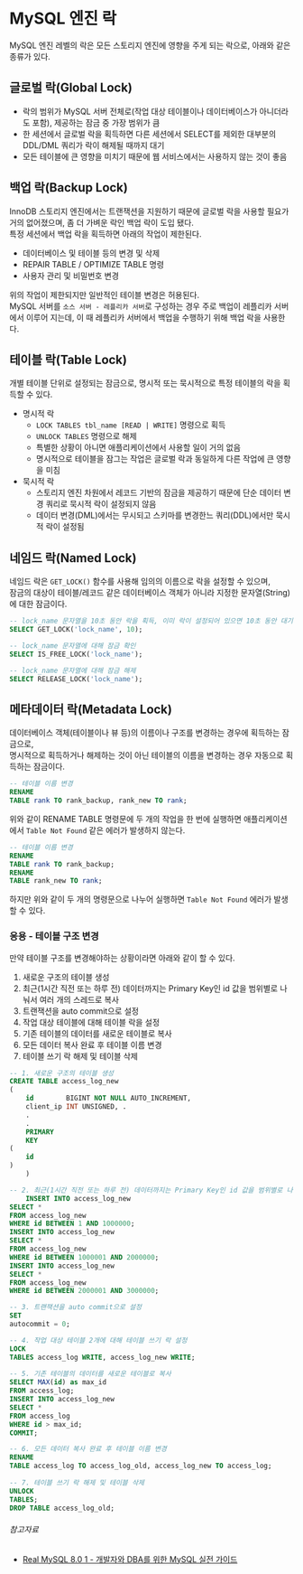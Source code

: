 # MySQL 엔진 락

MySQL 엔진 레벨의 락은 모든 스토리지 엔진에 영향을 주게 되는 락으로, 아래와 같은 종류가 있다.

## 글로벌 락(Global Lock)

- 락의 범위가 MySQL 서버 전체로(작업 대상 테이블이나 데이터베이스가 아니더라도 포함), 제공하는 잠금 중 가장 범위가 큼
- 한 세션에서 글로벌 락을 획득하면 다른 세션에서 SELECT를 제외한 대부분의 DDL/DML 쿼리가 락이 해제될 때까지 대기
- 모든 테이블에 큰 영향을 미치기 때문에 웹 서비스에서는 사용하지 않는 것이 좋음

## 백업 락(Backup Lock)

InnoDB 스토리지 엔진에서는 트랜잭션을 지원하기 때문에 글로벌 락을 사용할 필요가 거의 없어졌으며, 좀 더 가벼운 락인 백업 락이 도입 됐다.  
특정 세션에서 백업 락을 획득하면 아래의 작업이 제한된다.

- 데이터베이스 및 테이블 등의 변경 및 삭제
- REPAIR TABLE / OPTIMIZE TABLE 명령
- 사용자 관리 및 비밀번호 변경

위의 작업이 제한되지만 일반적인 테이블 변경은 허용된다.  
MySQL 서버를 `소스 서버 - 레플리카 서버`로 구성하는 경우 주로 백업이 레플리카 서버에서 이루어 지는데, 이 때 레플리카 서버에서 백업을 수행하기 위해 백업 락을 사용한다.

## 테이블 락(Table Lock)

개별 테이블 단위로 설정되는 잠금으로, 명시적 또는 묵시적으로 특정 테이블의 락을 획득할 수 있다.

- 명시적 락
    - `LOCK TABLES tbl_name [READ | WRITE]` 명령으로 획득
    - `UNLOCK TABLES` 명령으로 해제
    - 특별한 상황이 아니면 애플리케이션에서 사용할 일이 거의 없음
    - 명시적으로 테이블을 잠그는 작업은 글로벌 락과 동일하게 다른 작업에 큰 영향을 미침
- 묵시적 락
    - 스토리지 엔진 차원에서 레코드 기반의 잠금을 제공하기 때문에 단순 데이터 변경 쿼리로 묵시적 락이 설정되지 않음
    - 데이터 변경(DML)에서는 무시되고 스키마를 변경한느 쿼리(DDL)에서만 묵시적 락이 설정됨

## 네임드 락(Named Lock)

네임드 락은 `GET_LOCK()` 함수를 사용해 임의의 이름으로 락을 설정할 수 있으며,  
잠금의 대상이 테이블/레코드 같은 데이터베이스 객체가 아니라 지정한 문자열(String)에 대한 잠금이다.

```sql
-- lock_name 문자열을 10초 동안 락을 획득, 이미 락이 설정되어 있으면 10초 동안 대기
SELECT GET_LOCK('lock_name', 10);

-- lock_name 문자열에 대해 잠금 확인
SELECT IS_FREE_LOCK('lock_name');

-- lock_name 문자열에 대해 잠금 해제
SELECT RELEASE_LOCK('lock_name');
```

## 메타데이터 락(Metadata Lock)

데이터베이스 객체(테이블이나 뷰 등)의 이름이나 구조를 변경하는 경우에 획득하는 잠금으로,  
명시적으로 획득하거나 해제하는 것이 아닌 테이블의 이름을 변경하는 경우 자동으로 획득하는 잠금이다.

```sql
-- 테이블 이름 변경
RENAME
TABLE rank TO rank_backup, rank_new TO rank;
```

위와 같이 RENAME TABLE 명령문에 두 개의 작업을 한 번에 실행하면 애플리케이션에서 `Table Not Found` 같은 에러가 발생하지 않는다.

```sql
-- 테이블 이름 변경
RENAME
TABLE rank TO rank_backup;
RENAME
TABLE rank_new TO rank;
```

하지만 위와 같이 두 개의 명령문으로 나누어 실행하면 `Table Not Found` 에러가 발생할 수 있다.

### 응용 - 테이블 구조 변경

만약 테이블 구조를 변경해야하는 상황이라면 아래와 같이 할 수 있다.

1. 새로운 구조의 테이블 생성
2. 최근(1시간 직전 또는 하루 전) 데이터까지는 Primary Key인 id 값을 범위별로 나눠서 여러 개의 스레드로 복사
3. 트랜잭션을 auto commit으로 설정
4. 작업 대상 테이블에 대해 테이블 락을 설정
5. 기존 테이블의 데이터를 새로운 테이블로 복사
6. 모든 데이터 복사 완료 후 테이블 이름 변경
7. 테이블 쓰기 락 해제 및 테이블 삭제

```sql
-- 1. 새로운 구조의 테이블 생성
CREATE TABLE access_log_new
(
    id        BIGINT NOT NULL AUTO_INCREMENT,
    client_ip INT UNSIGNED, .
    .
    .
    PRIMARY
    KEY
(
    id
)
    )

-- 2. 최근(1시간 직전 또는 하루 전) 데이터까지는 Primary Key인 id 값을 범위별로 나눠서 여러 개의 스레드로 복사
    INSERT INTO access_log_new
SELECT *
FROM access_log_new
WHERE id BETWEEN 1 AND 1000000;
INSERT INTO access_log_new
SELECT *
FROM access_log_new
WHERE id BETWEEN 1000001 AND 2000000;
INSERT INTO access_log_new
SELECT *
FROM access_log_new
WHERE id BETWEEN 2000001 AND 3000000;

-- 3. 트랜잭션을 auto commit으로 설정
SET
autocommit = 0;

-- 4. 작업 대상 테이블 2개에 대해 테이블 쓰기 락 설정
LOCK
TABLES access_log WRITE, access_log_new WRITE;
    
-- 5. 기존 테이블의 데이터를 새로운 테이블로 복사
SELECT MAX(id) as max_id
FROM access_log;
INSERT INTO access_log_new
SELECT *
FROM access_log
WHERE id > max_id;
COMMIT;

-- 6. 모든 데이터 복사 완료 후 테이블 이름 변경
RENAME
TABLE access_log TO access_log_old, access_log_new TO access_log;
    
-- 7. 테이블 쓰기 락 해제 및 테이블 삭제
UNLOCK
TABLES;
DROP TABLE access_log_old;
```

###### 참고자료

- [Real MySQL 8.0 1 - 개발자와 DBA를 위한 MySQL 실전 가이드](https://www.nl.go.kr/seoji/contents/S80100000000.do?schM=intgr_detail_view_isbn&page=1&pageUnit=10&schType=simple&schStr=Real+MySQL&isbn=9791158392703&cipId=228440237%2C)
